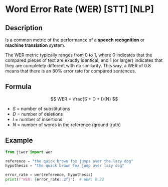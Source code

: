 # Word Error Rate (WER) [STT] [NLP]

## Description

Is a common metric of the performance of a **speech recognition** or **machine translation** system.

The WER metric typically ranges from 0 to 1, where 0 indicates that the compared pieces of text are exactly identical, and 1 (or larger) indicates that they are completely different with no similarity.
This way, a WER of 0.8 means that there is an 80% error rate for compared sentences.

## Formula

$$
WER = \frac{S + D + I}{N}
$$

- $S$ = number of substitutions
- $D$ = number of deletions
- $I$ = number of insertions
- $N$ = number of words in the reference (ground truth)

## Example

```python
from jiwer import wer

reference = "the quick brown fox jumps over the lazy dog"
hypothesis = "the quick brown fox jump over lazy dog"

error_rate = wer(reference, hypothesis)
print(f"WER: {error_rate:.2f}")  # WER: 0.22
```
